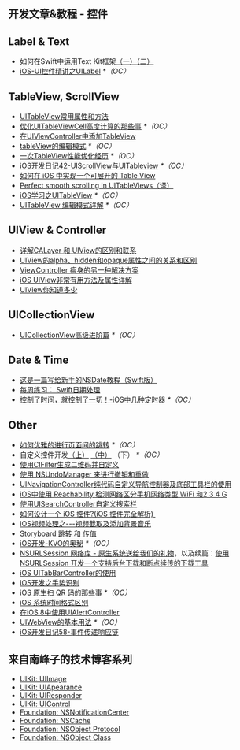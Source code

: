 ## 开发文章&教程 - 控件

## Label & Text
- 如何在Swift中运用Text Kit框架[（一）][1][（二）][2]
- [iOS-UI控件精讲之UILabel][3] _\*（OC）_

## TableView, ScrollView
- [UITableView常用属性和方法][4]
- [优化UITableViewCell高度计算的那些事][5] _\*（OC）_
- [在UIViewController中添加TableView][6]
- [tableView的编辑模式][7] _\*（OC）_
- [一次TableView性能优化经历][8] _\*（OC）_
- [iOS开发日记42-UIScrollView与UITableview][9] _\*（OC）_
- [如何在 iOS 中实现一个可展开的 Table View][10]
- [Perfect smooth scrolling in UITableViews（译）][11]
- [iOS学习之UITableView][12] _\*（OC）_
- [UITableView 编辑模式详解][13] _\*（OC）_

## UIView & Controller
- [详解CALayer 和 UIView的区别和联系][14]
- [UIView的alpha、hidden和opaque属性之间的关系和区别][15]
- [ViewController 瘦身的另一种解决方案][16]
- [iOS UIView非常有用方法及属性详解][17]
- [UIView你知道多少][18]

## UICollectionView
- [UICollectionView高级进阶篇][19] _\*（OC）_

## Date & Time
- [这是一篇写给新手的NSDate教程（Swift版）][20]
- [每周练习： Swift日期处理][21]
- [控制了时间，就控制了一切！-iOS中几种定时器][22] _\*（OC）_

## Other
- [如何优雅的进行页面间的跳转][23] _\*（OC）_
- 自定义控件开发[（上）][24] [（中）][25] （下） _\*（OC）_
- [使用CIFilter生成二维码并自定义][26]　
- [使用 NSUndoManager 来进行撤销和重做][27]
- [UINavigationController纯代码自定义导航控制器及底部工具栏的使用][28]
- [iOS中使用 Reachability 检测网络区分手机网络类型 WiFi 和2 3 4 G][29]
- [使用UISearchController自定义搜索栏][30]
- [如何设计一个 iOS 控件?(iOS 控件完全解析) ][31]
- [iOS视频处理之---视频截取及添加背景音乐][32]
- [Storyboard 跳转 和 传值][33]
- [iOS开发-KVO的奥秘][34] _\*（OC）_
- [NSURLSession 网络库 - 原生系统送给我们的礼物][35]，以及续篇：[使用 NSURLSession 开发一个支持后台下载和断点续传的下载工具][36]
- [iOS UITabBarController的使用][37]
- [iOS开发之手势识别][38]
- [iOS 原生扫 QR 码的那些事][39] _\*（OC）_
- [iOS 系统时间格式区别][40]
- [在iOS 8中使用UIAlertController][41]
- [UIWebView的基本用法][42] _\*（OC）_
- [iOS开发日记58-事件传递响应链][43]

## 来自南峰子的技术博客系列
- [UIKit: UIImage][44]
- [UIKit: UIApearance][45]
- [UIKit: UIResponder][46]
- [UIKit: UIControl][47]
- [Foundation: NSNotificationCenter][48]
- [Foundation: NSCache][49]
- [Foundation: NSObject Protocol][50]
- [Foundation: NSObject Class][51]

[1]:	http://www.devtalking.com/articles/text-kit-tutorial-in-swift-1/
[2]:	http://www.devtalking.com/articles/text-kit-tutorial-in-swift-2/
[3]:	http://www.cnblogs.com/iyou/p/4936606.html "iOS-UI控件精讲之UILabel"
[4]:	http://beauty-soft.net/blog/ceiba/Ios/20140102/680.html
[5]:	http://blog.sunnyxx.com/2015/05/17/cell-height-calculation/
[6]:	http://conanwhf.gitcafe.io/2015/09/12/AddTableViewInUIViewController/
[7]:	http://www.cnblogs.com/1079062429lm/p/4820605.html
[8]:	http://yyny.me/ios/%E4%B8%80%E6%AC%A1TableView%E6%80%A7%E8%83%BD%E4%BC%98%E5%8C%96%E7%BB%8F%E5%8E%86/
[9]:	http://www.cnblogs.com/Twisted-Fate/p/4933135.html "iOS开发日记42-UIScrollView与UITableview"
[10]:	http://swift.gg/2015/12/03/expandable-table-view/ "如何在 iOS 中实现一个可展开的 Table View"
[11]:	http://southpeak.github.io/blog/2015/12/20/perfect-smooth-scrolling-in-uitableviews/ "Perfect smooth scrolling in UITableViews"
[12]:	http://www.cnblogs.com/zhenzhen123/p/5071743.html "iOS学习之UITableView"
[13]:	http://segmentfault.com/a/1190000004192662 "UITableView 编辑模式详解"
[14]:	http://www.jianshu.com/p/079e5cf0f014
[15]:	http://blog.csdn.net/martin_liang/article/details/40739845 "UIView的alpha、hidden和opaque属性之间的关系和区别"
[16]:	http://www.cocoachina.com/ios/20151116/14010.html
[17]:	http://blog.csdn.net/kingsley_cxz/article/details/9323327 "iOS UIView非常有用方法及属性详解"
[18]:	http://www.cnblogs.com/likwo/archive/2011/06/18/2084192.html "UIView你知道多少"
[19]:	http://www.olinone.com/?p=280
[20]:	http://www.cocoachina.com/swift/20151126/14430.html "这是一篇写给新手的NSDate教程（Swift版）"
[21]:	https://github.com/icepy/_posts/issues/9 "每周练习： Swift日期处理"
[22]:	http://www.jianshu.com/p/21d351116587?sukey=fc78a68049a14bb2ca76044920265548313e975e28c8fd2be59c5e2cadecfddefd0bb6dab6853db6a6f72a8f3bee76a6
[23]:	http://gaonan.me/2015/07/23/%E5%A6%82%E4%BD%95%E4%BC%98%E9%9B%85%E7%9A%84%E8%BF%9B%E8%A1%8C%E9%A1%B5%E9%9D%A2%E9%97%B4%E7%9A%84%E8%B7%B3%E8%BD%AC/
[24]:	http://www.cnblogs.com/maomishen/p/4924726.html
[25]:	http://www.cnblogs.com/maomishen/p/4934742.html
[26]:	http://blog.yourtion.com/custom-cifilter-qrcode-generator.html
[27]:	http://swift.gg/2015/11/10/ios-undo-and-redo-with-nsundomanager/ "使用 NSUndoManager 来进行撤销和重做"
[28]:	http://www.cnblogs.com/brance/p/4964769.html "swift-UINavigationController纯代码自定义导航控制器及底部工具栏的使用"
[29]:	http://www.cnblogs.com/jgCho/p/4959657.html "iOS中使用 Reachability 检测网络区分手机网络类型 WiFi 和2 3 4 G"
[30]:	http://swift.gg/2015/09/11/custom_search_bar_tutorial/ "使用UISearchController自定义搜索栏"
[31]:	http://blog.csdn.net/zhangao0086/article/details/45622875
[32]:	http://www.jianshu.com/p/aefacc2cf039 "iOS视频处理之---视频截取及添加背景音乐"
[33]:	http://www.cnblogs.com/pinecoder/p/5039777.html "Storyboard 跳转 和 传值"
[34]:	http://www.jianshu.com/p/742b4b248da9 "iOS开发-KVO的奥秘"
[35]:	http://swiftcafe.io/2015/12/20/nsurlsession/ "NSURLSession 网络库 - 原生系统送给我们的礼物"
[36]:	http://swiftcafe.io/2015/12/23/nsurlsession-app/ "使用 NSURLSession 开发一个支持后台下载和断点续传的下载工具"
[37]:	http://www.cnblogs.com/jukaiit/p/5066468.html "iOS UITabBarController的使用"
[38]:	http://ios.jobbole.com/83338/
[39]:	http://c0ming.me/qr-code-scan/
[40]:	http://www.cnblogs.com/simple-life-no1/p/4192311.html "iOS 系统时间格式区别"
[41]:	http://www.cnblogs.com/jgCho/p/5085016.html "在iOS 8中使用UIAlertController"
[42]:	http://www.cnblogs.com/MasterPeng/p/5009523.html "UIWebView的基本用法"
[43]:	http://www.cnblogs.com/Twisted-Fate/p/5088314.html "iOS开发日记58-事件传递响应链"
[44]:	http://southpeak.github.io/blog/2015/11/22/cocoa-uikit-uiimage/ "UIKit: UIImage"
[45]:	http://southpeak.github.io/blog/2015/07/20/cocoa-uikit-uiapearance/ "UIKit: UIApearance"
[46]:	http://southpeak.github.io/blog/2015/03/07/cocoa-uikit-uiresponder/ "UIKit: UIResponder"
[47]:	http://southpeak.github.io/blog/2015/12/13/cocoa-uikit-uicontrol/ "UIKit: UIControl"
[48]:	http://southpeak.github.io/blog/2015/03/20/cocoa-foundation-nsnotificationcenter/ "Foundation: NSNotificationCenter"
[49]:	http://southpeak.github.io/blog/2015/02/11/cocoa-foundation-nscache/ "Foundation: NSCache"
[50]:	http://southpeak.github.io/blog/2015/01/31/cocoa-foundation-nsobject-protocol/ "Foundation: NSObject Protocol"
[51]:	http://southpeak.github.io/blog/2015/01/31/cocoa-foundation-nsobject-class/ "Foundation: NSObject Class"